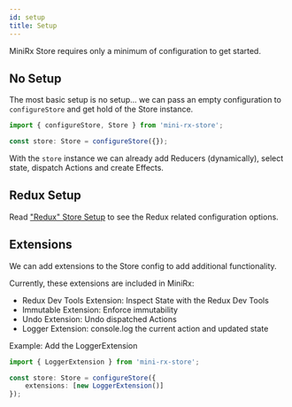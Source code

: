 ```yaml
---
id: setup
title: Setup
---
```


MiniRx Store requires only a minimum of configuration to get started.

## No Setup
The most basic setup is no setup... we can pass an empty configuration to `configureStore` 
and get hold of the Store instance.

```ts
import { configureStore, Store } from 'mini-rx-store';

const store: Store = configureStore({});
```
With the `store` instance we can already add Reducers (dynamically), select state, dispatch Actions and create Effects.

## Redux Setup
Read ["Redux" Store Setup](redux-setup) to see the Redux related configuration options.

## Extensions
We can add extensions to the Store config to add additional functionality.

Currently, these extensions are included in MiniRx:
- Redux Dev Tools Extension: Inspect State with the Redux Dev Tools
- Immutable Extension: Enforce immutability
- Undo Extension: Undo dispatched Actions
- Logger Extension: console.log the current action and updated state

Example: Add the LoggerExtension
```ts
import { LoggerExtension } from 'mini-rx-store';

const store: Store = configureStore({
    extensions: [new LoggerExtension()]
});
```
